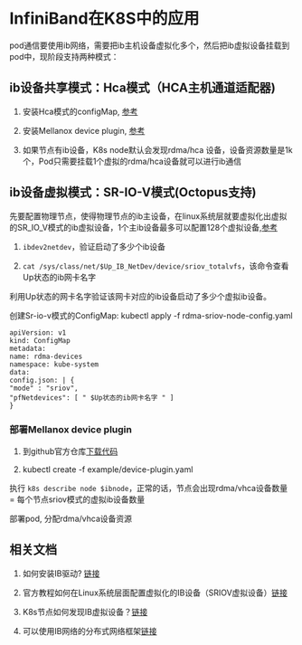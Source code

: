 # InfiniBand在K8S中的应用

pod通信要使用ib网络，需要把ib主机设备虚拟化多个，然后把ib虚拟设备挂载到pod中，现阶段支持两种模式：

## ib设备共享模式：Hca模式（HCA主机通道适配器)

1. 安装Hca模式的configMap, [参考](https://github.com/Mellanox/k8s-rdma-sriov-dev-plugin/blob/master/example/hca/rdma-hca-node-config.yaml)

2. 安装Mellanox device plugin, [参考](https://github.com/Mellanox/k8s-rdma-sriov-dev-plugin)

3. 如果节点有ib设备，K8s node默认会发现rdma/hca 设备，设备资源数量是1k个，Pod只需要挂载1个虚拟的rdma/hca设备就可以进行ib通信

## ib设备虚拟模式：SR-IO-V模式(Octopus支持)

先要配置物理节点，使得物理节点的ib主设备，在linux系统层就要虚拟化出虚拟的SR_IO_V模式的ib虚拟设备，1个主ib设备最多可以配置128个虚拟设备,[参考](http://note.youdao.com/noteshare?id=089ab40711392010891a50d524302554&sub=AC889D88459745E2AE589DE7197AB600)

1. `ibdev2netdev`，验证启动了多少个ib设备

2. `cat /sys/class/net/$Up_IB_NetDev/device/sriov_totalvfs`，该命令查看Up状态的ib网卡名字

利用Up状态的网卡名字验证该网卡对应的ib设备启动了多少个虚拟ib设备。

创建Sr-io-v模式的ConfigMap: kubectl apply -f rdma-sriov-node-config.yaml

```
apiVersion: v1
kind: ConfigMap
metadata:
name: rdma-devices
namespace: kube-system
data:
config.json: | {
"mode" : "sriov",
"pfNetdevices": [ " $Up状态的ib网卡名字 " ]
}
```

### 部署Mellanox device plugin

1. 到github官方仓库[下载代码](https://github.com/Mellanox/k8s-rdma-sriov-dev-plugin)

2. kubectl create -f example/device-plugin.yaml

执行 `k8s describe node $ibnode`，正常的话，节点会出现rdma/vhca设备数量 = 每个节点sriov模式的虚拟ib设备数量

部署pod, 分配rdma/vhca设备资源

## 相关文档

1. 如何安装IB驱动? [链接](https://www.mellanox.com/related-docs/prod_software/Mellanox_OFED_Linux_User_Manual_v4_5.pdf)

2. 官方教程如何在Linux系统层面配置虚拟化的IB设备（SRIOV虚拟设备）[链接](https://community.mellanox.com/s/article/kubernetes-ipoib-ethernet-rdma-sr-iov-networking-with-connectx4-connectx5)

3. K8s节点如何发现IB虚拟设备？[链接](https://github.com/Mellanox/k8s-rdma-sriov-dev-plugin)

4. 可以使用IB网络的分布式网络框架[链接](https://github.com/NVIDIA/nccl)